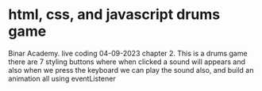 # html, css, and javascript drums game

Binar Academy. live coding 04-09-2023 chapter 2. This is a drums game there are 7 styling buttons where when clicked a sound will appears and also when we press the keyboard we can play the sound also, and build an animation all using eventListener
